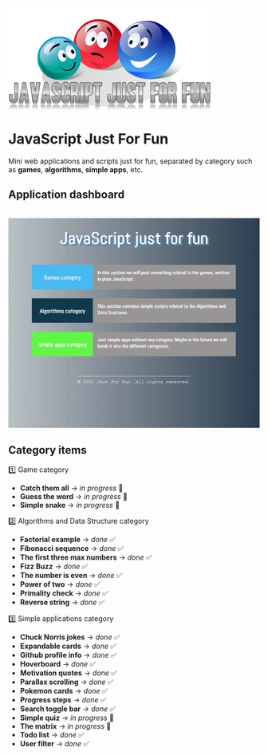 ![JavaScript just for fun logo](logo.png)

# JavaScript Just For Fun

Mini web applications and scripts just for fun, separated by category such as **games**, **algorithms**, **simple apps**, etc.

## Application dashboard

\
![Dashboard preview](dashboard.gif)

## Category items

:one: Game category

- **Catch them all** -> _in progress_ :triangular_flag_on_post:
- **Guess the word** -> _in progress_ :triangular_flag_on_post:
- **Simple snake** -> _in progress_ :triangular_flag_on_post:

:two: Algorithms and Data Structure category

- **Factorial example** -> _done_ :white_check_mark:
- **Fibonacci sequence** -> _done_ :white_check_mark:
- **The first three max numbers** -> _done_ :white_check_mark:
- **Fizz Buzz** -> _done_ :white_check_mark:
- **The number is even** -> _done_ :white_check_mark:
- **Power of two** -> _done_ :white_check_mark:
- **Primality check** -> _done_ :white_check_mark:
- **Reverse string** -> _done_ :white_check_mark:

:three: Simple applications category

- **Chuck Norris jokes** -> _done_ :white_check_mark:
- **Expandable cards** -> _done_ :white_check_mark:
- **Github profile info** -> _done_ :white_check_mark:
- **Hoverboard** -> _done_ :white_check_mark:
- **Motivation quotes** -> _done_ :white_check_mark:
- **Parallax scrolling** -> _done_ :white_check_mark:
- **Pokemon cards** -> _done_ :white_check_mark:
- **Progress steps** -> _done_ :white_check_mark:
- **Search toggle bar** -> _done_ :white_check_mark:
- **Simple quiz** -> _in progress_ :triangular_flag_on_post:
- **The matrix** -> _in progress_ :triangular_flag_on_post:
- **Todo list** -> _done_ :white_check_mark:
- **User filter** -> _done_ :white_check_mark:
